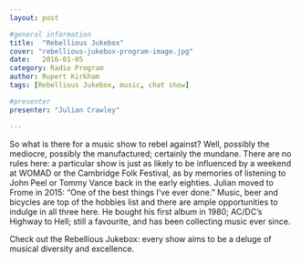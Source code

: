 ```yaml
---
layout: post

#general information
title:  "Rebellious Jukebox"
cover: "rebellious-jukebox-program-image.jpg"
date:   2016-01-05
category: Radio Program
author: Rupert Kirkham
tags: [Rebellious Jukebox, music, chat show]

#presenter
presenter: "Julian Crawley"

---
```


So what is there for a music show to rebel against? Well, possibly the mediocre, possibly the manufactured; certainly the mundane. There are no rules here: a particular show is just as likely to be influenced by a weekend at WOMAD or the Cambridge Folk Festival, as by memories of listening to John Peel or Tommy Vance back in the early eighties. Julian moved to Frome in 2015: “One of the best things I’ve ever done.” Music, beer and bicycles are top of the hobbies list and there are ample opportunities to indulge in all three here. He bought his first album in 1980; AC/DC’s Highway to Hell; still a favourite, and has been collecting music ever since.

Check out the Rebellious Jukebox: every show aims to be a deluge of musical diversity and excellence.